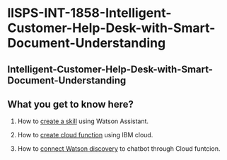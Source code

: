 # llSPS-INT-1858-Intelligent-Customer-Help-Desk-with-Smart-Document-Understanding

## Intelligent-Customer-Help-Desk-with-Smart-Document-Understanding

## What you get to know here?

1. How to [create a skill](skill.md) using Watson Assistant.

2. How to [create cloud function](Cf.md) using IBM cloud.

3. How to [connect Watson discovery](discoverchatbot.md) to chatbot through Cloud funtcion.
